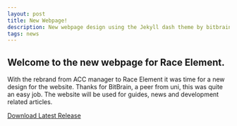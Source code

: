 ```yaml
---
layout: post
title: New Webpage!
description: New webpage design using the Jekyll dash theme by bitbrain.
tags: news
---
```


## Welcome to the new webpage for Race Element.
With the rebrand from ACC manager to Race Element it was time for a new design for the website.
Thanks for BitBrain, a peer from uni, this was quite an easy job.
The website will be used for guides, news and development related articles.

[Download Latest Release](https://github.com/RiddleTime/Race-Element/releases/latest)
